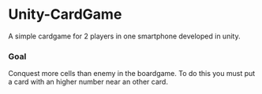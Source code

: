 # Unity-CardGame
A simple cardgame for 2 players in one smartphone developed in unity.

### Goal
Conquest more cells than enemy in the boardgame. To do this you must put a card with an higher number near an other card.
